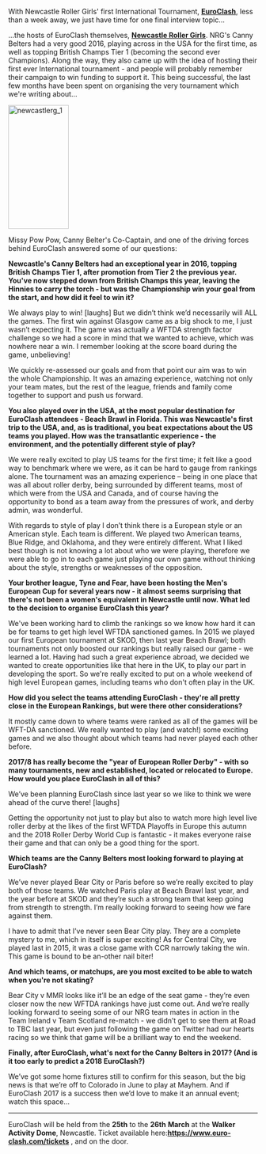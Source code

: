 <html><body><p>With Newcastle Roller Girls' first International Tournament, <strong><a href="https://www.euro-clash.com/">EuroClash</a></strong>, less than a week away, we just have time for one final interview topic...

...the hosts of EuroClash themselves, <strong><a href="http://www.newcastlerollergirls.co.uk/">Newcastle Roller Girls</a></strong>. NRG's Canny Belters had a very good 2016, playing across in the USA for the first time, as well as topping British Champs Tier 1 (becoming the second ever Champions). Along the way, they also came up with the idea of hosting their first ever International tournament - and people will probably remember their campaign to win funding to support it. This being successful, the last few months have been spent on organising the very tournament which we're writing about...

<img class=" size-full wp-image-13711 aligncenter" src="/2017/01/newcastlerg_1.png" alt="newcastlerg_1" width="122" height="250">

Missy Pow Pow, Canny Belter's Co-Captain, and one of the driving forces behind EuroClash answered some of our questions:

<strong>Newcastle's Canny Belters had an exceptional year in 2016, topping British Champs Tier 1, after promotion from Tier 2 the previous year. You've now stepped down from British Champs this year, leaving the Hinnies to carry the torch - but was the Championship win your goal from the start, and how did it feel to win it?</strong>

We always play to win! [laughs] But we didn’t think we’d necessarily will ALL the games. The first win against Glasgow came as a big shock to me, I just wasn’t expecting it. The game was actually a WFTDA strength factor challenge so we had a score in mind that we wanted to achieve, which was nowhere near a win. I remember looking at the score board during the game, unbelieving!

We quickly re-assessed our goals and from that point our aim was to win the whole Championship. It was an amazing experience, watching not only your team mates, but the rest of the league, friends and family come together to support and push us forward.

<strong>You also played over in the USA, at the most popular destination for EuroClash attendees - Beach Brawl in Florida. This was Newcastle's first trip to the USA, and, as is traditional, you beat expectations about the US teams you played. How was the transatlantic experience - the environment, and the potentially different style of play? </strong>

We were really excited to play US teams for the first time; it felt like a good way to benchmark where we were, as it can be hard to gauge from rankings alone. The tournament was an amazing experience – being in one place that was all about roller derby, being surrounded by different teams, most of which were from the USA and Canada, and of course having the opportunity to bond as a team away from the pressures of work, and derby admin, was wonderful.

With regards to style of play I don’t think there is a European style or an American style. Each team is different. We played two American teams, Blue Ridge, and Oklahoma, and they were entirely different. What I liked best though is not knowing a lot about who we were playing, therefore we were able to go in to each game just playing our own game without thinking about the style, strengths or weaknesses of the opposition.

<strong>Your brother league, Tyne and Fear, have been hosting the Men's European Cup for several years now - it almost seems surprising that there's not been a women's equivalent in Newcastle until now. What led to the decision to organise EuroClash this year? </strong>

We've been working hard to climb the rankings so we know how hard it can be for teams to get high level WFTDA sanctioned games. In 2015 we played our first European tournament at SKOD, then last year Beach Brawl; both tournaments not only boosted our rankings but really raised our game - we learned a lot. Having had such a great experience abroad, we decided we wanted to create opportunities like that here in the UK, to play our part in developing the sport. So we're really excited to put on a whole weekend of high level European games, including teams who don't often play in the UK.

<strong>How did you select the teams attending EuroClash - they're all pretty close in the European Rankings, but were there other considerations? </strong>

It mostly came down to where teams were ranked as all of the games will be WFT-DA sanctioned. We really wanted to play (and watch!) some exciting games and we also thought about which teams had never played each other before.

<strong>2017/8 has really become the "year of European Roller Derby" - with so many tournaments, new and established, located or relocated to Europe. How would you place EuroClash in all of this? </strong>

We’ve been planning EuroClash since last year so we like to think we were ahead of the curve there! [laughs]

Getting the opportunity not just to play but also to watch more high level live roller derby at the likes of the first WFTDA Playoffs in Europe this autumn and the 2018 Roller Derby World Cup is fantastic - it makes everyone raise their game and that can only be a good thing for the sport.

<strong>Which teams are the Canny Belters most looking forward to playing at EuroClash? </strong>

We’ve never played Bear City or Paris before so we’re really excited to play both of those teams. We watched Paris play at Beach Brawl last year, and the year before at SKOD and they’re such a strong team that keep going from strength to strength. I’m really looking forward to seeing how we fare against them.

I have to admit that I’ve never seen Bear City play. They are a complete mystery to me, which in itself is super exciting! As for Central City, we played last in 2015, it was a close game with CCR narrowly taking the win. This game is bound to be an-other nail biter!

<strong>And which teams, or matchups, are you most excited to be able to watch when you're not skating? </strong>

Bear City v MMR looks like it’ll be an edge of the seat game - they’re even closer now the new WFTDA rankings have just come out. And we’re really looking forward to seeing some of our NRG team mates in action in the Team Ireland v Team Scotland re-match - we didn’t get to see them at Road to TBC last year, but even just following the game on Twitter had our hearts racing so we think that game will be a brilliant way to end the weekend.

<strong>Finally, after EuroClash, what's next for the Canny Belters in 2017? (And is it too early to predict a 2018 EuroClash?) </strong>

We’ve got some home fixtures still to confirm for this season, but the big news is that we’re off to Colorado in June to play at Mayhem. And if EuroClash 2017 is a success then we’d love to make it an annual event; watch this space…

</p><hr>

EuroClash will be held from the <strong>25th</strong> to the <strong>26th</strong> <strong>March</strong> at the <strong>Walker Activity Dome</strong>, Newcastle. Ticket available here:<strong><a href="https://www.euro-clash.com/tickets">https://www.euro-clash.com/tickets</a></strong> , and on the door.</body></html>
